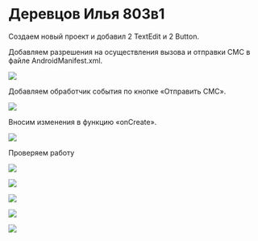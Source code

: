 # Деревцов Илья 803в1

Создаем новый проект и добавил 2 TextEdit и 2 Button.

Добавляем разрешения на осуществления вызова и отправки СМС в файле AndroidManifest.xml.

<img src="1.PNG"></img>

Добавляем обработчик события по кнопке «Отправить СМС».

<img src="2.PNG"></img>

Вносим изменения в функцию «onCreate».

<img src="3.PNG"></img>

Проверяем работу

<img src="111.jpg"></img>

<img src="112.jpg"></img>

<img src="113.jpg"></img>

<img src="114.jpg"></img>

<img src="115.jpg"></img>
